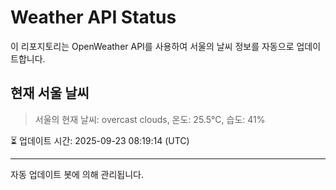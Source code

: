 
# Weather API Status

이 리포지토리는 OpenWeather API를 사용하여 서울의 날씨 정보를 자동으로 업데이트합니다.

## 현재 서울 날씨
> 서울의 현재 날씨: overcast clouds, 온도: 25.5°C, 습도: 41%

⏳ 업데이트 시간: 2025-09-23 08:19:14 (UTC)

---
자동 업데이트 봇에 의해 관리됩니다.
